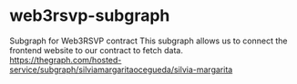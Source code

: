 # web3rsvp-subgraph

Subgraph for Web3RSVP contract
This subgraph allows us to connect the frontend website to our contract to fetch data.
https://thegraph.com/hosted-service/subgraph/silviamargaritaocegueda/silvia-margarita
